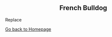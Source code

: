 <div align="center">
  <h2>French Bulldog</h2>
</div>

<p>Replace</p>

[Go back to Homepage](README.md)
